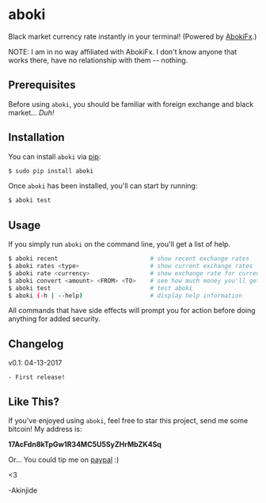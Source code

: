 # aboki

Black market currency rate instantly in your terminal! (Powered by
[AbokiFx](https://abokifx.com/).)

NOTE: I am in no way affiliated with AbokiFx. I don't know anyone that works there, have no relationship with them -- nothing.


## Prerequisites

Before using `aboki`, you should be familiar with foreign exchange and black market... *Duh!*


## Installation

You can install `aboki` via [pip](http://pip.readthedocs.org/en/latest/):

```bash
$ sudo pip install aboki
```

Once `aboki` has been installed, you'll can start by running:

```bash
$ aboki test
```

## Usage

If you simply run `aboki` on the command line, you'll get a list of help.

```bash
$ aboki recent                          # show recent exchange rates
$ aboki rates <type>                    # show current exchange rates
$ aboki rate <currency>                 # show exchange rate for currency
$ aboki convert <amount> <FROM> <TO>    # see how much money you'll get if you sell
$ aboki test                            # test aboki
$ aboki (-h | --help)                   # display help information
```

All commands that have side effects will prompt you for action before doing anything for added security.

## Changelog

v0.1: 04-13-2017

    - First release!


## Like This?

If you've enjoyed using `aboki`, feel free to star this project, send me some bitcoin!  My address
is:

**17AcFdn8kTpGw1R34MC5U5SyZHrMbZK4Sq**

Or...  You could tip me on [paypal](https://www.paypal.me/akinjide) :)

<3

-Akinjide
